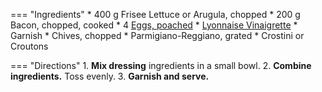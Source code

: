 === "Ingredients"
    * 400 g Frisee Lettuce or Arugula, chopped
    * 200 g Bacon, chopped, cooked
    * 4 [Eggs, poached](../../eggs/poached-eggs.md)
    * [Lyonnaise Vinaigrette](../../sauces/vinaigrette/lyonnaise-vinaigrette.md)
    * Garnish
        * Chives, chopped
        * Parmigiano-Reggiano, grated
        * Crostini or Croutons

=== "Directions"
    1. **Mix dressing** ingredients in a small bowl.
    2. **Combine ingredients.** Toss evenly.
    3. **Garnish and serve.**

[^1]:
    Mitzewich, John. ["Salad Lyonnaise – A Super Salad from a City of Meat."](https://foodwishes.blogspot.com/2013/09/salad-lyonnaise-super-salad-from-city.html) *Food Wishes.* 13 September 2013.
